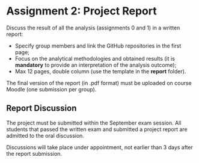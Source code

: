 # Assignment 2: Project Report

Discuss the result of all the analysis (assignments 0 and 1) in a written report:

- Specify group members and link the GitHub repositories in the first page;
- Focus on the analytical methodologies and obtained results (it is **mandatory** to provide an interpretation of the analysis outcome);
- Max 12 pages, double column (use the template in the **report** folder).

The final version of the report (in .pdf format) must be uploaded on course Moodle (one submission per group). 

## Report Discussion
The project must be submitted within the September exam session.
All students that passed the written exam and submitted a project report are admitted to the oral discussion.

Discussions will take place under appointment, not earlier than 3 days after the report submission.

